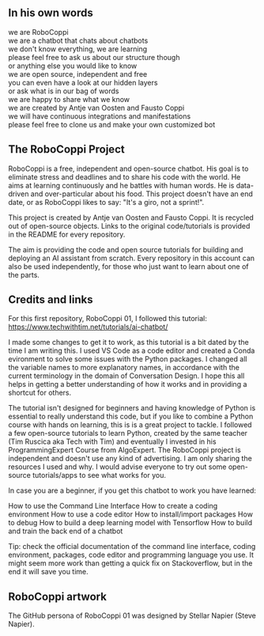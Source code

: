 ## In his own words  
we are RoboCoppi  
we are a chatbot that chats about chatbots  
we don't know everything, we are learning  
please feel free to ask us about our structure though   
or anything else you would like to know  
we are open source, independent and free  
you can even have a look at our hidden layers  
or ask what is in our bag of words  
we are happy to share what we know  
we are created by Antje van Oosten and Fausto Coppi  
we will have continuous integrations and manifestations  
please feel free to clone us and make your own customized bot    

## The RoboCoppi Project  
RoboCoppi is a free, independent and open-source chatbot. His goal is to eliminate stress and deadlines and to share his code with the world. He aims at learning continuously and he battles with human words. He is data-driven and over-particular about his food. This project doesn't have an end date, or as RoboCoppi likes to say: "It's a giro, not a sprint!".  

This project is created by Antje van Oosten and Fausto Coppi. It is recycled out of open-source objects. Links to the original code/tutorials is provided in the README for every repository.  

The aim is providing the code and open source tutorials for building and deploying an AI assistant from scratch. Every repository in this account can also be used independently, for those who just want to learn about one of the parts. 

## Credits and links
For this first repository, RoboCoppi 01, I followed this tutorial:
https://www.techwithtim.net/tutorials/ai-chatbot/

I made some changes to get it to work, as this tutorial is a bit dated by the time I am writing this. I used VS Code as a code editor and created a Conda evironment to solve some issues with the Python packages. I changed all the variable names to more explanatory names, in accordance with the current terminology in the domain of Conversation Design. I hope this all helps in getting a better understanding of how it works and in providing a shortcut for others.

The tutorial isn't designed for beginners and having knowledge of Python is essential to really understand this code, but if you like to combine a Python course with hands on learning, this is is a great project to tackle. I followed a few open-source tutorials to learn Python, created by the same teacher (Tim Ruscica aka Tech with Tim) and eventually I invested in his ProgrammingExpert Course from AlgoExpert. The RoboCoppi project is independent and doesn't use any kind of advertising. I am only sharing the resources I used and why. I would advise everyone to try out some open-source tutorials/apps to see what works for you.

In case you are a beginner, if you get this chatbot to work you have learned:

How to use the Command Line Interface
How to create a coding environment
How to use a code editor
How to install/import packages
How to debug
How to build a deep learning model with Tensorflow
How to build and train the back end of a chatbot

Tip: check the official documentation of the command line interface, coding environment, packages, code editor and programming language you use. It might seem more work than getting a quick fix on Stackoverflow, but in the end it will save you time.

## RoboCoppi artwork

The GitHub persona of RoboCoppi 01 was designed by Stellar Napier (Steve Napier).  


